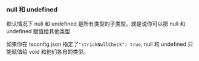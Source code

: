 ### null 和 undefined

默认情况下 null 和 undefined 是所有类型的子类型。就是说你可以把 null 和 undefined 赋值给其他类型

如果你在 tsconfig.json 指定了`"strickNullCheck": true`, null 和 undefined 只能赋值给 void 和他们各自的类型。
